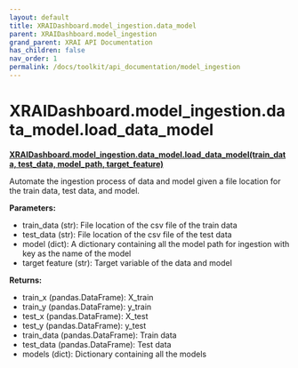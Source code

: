 ```yaml
---
layout: default
title: XRAIDashboard.model_ingestion.data_model
parent: XRAIDashboard.model_ingestion
grand_parent: XRAI API Documentation
has_children: false
nav_order: 1
permalink: /docs/toolkit/api_documentation/model_ingestion
---
```


# XRAIDashboard.model_ingestion.data_model.load_data_model
**[XRAIDashboard.model_ingestion.data_model.load_data_model(train_data, test_data, model_path, target_feature)](https://github.com/gaberamolete/XRAIDashboard/blob/main/model_ingestion/data_model.py)**


Automate the ingestion process of data and model given a file location for the train data, test data, and model.


**Parameters:**
- train_data (str): File location of the csv file of the train data
- test_data (str): File location of the csv file of the test data
- model (dict): A dictionary containing all the model path for ingestion with key as the name of the model
- target feature (str): Target variable of the data and model

**Returns:**
- train_x (pandas.DataFrame): X_train
- train_y (pandas.DataFrame): y_train
- test_x (pandas.DataFrame): X_test
- test_y (pandas.DataFrame): y_test
- train_data (pandas.DataFrame): Train data
- test_data (pandas.DataFrame): Test data
- models (dict): Dictionary containing all the models

